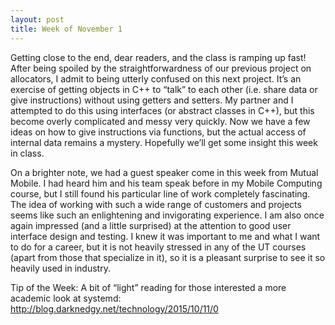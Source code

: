 ```yaml
---
layout: post
title: Week of November 1
---
```


Getting close to the end, dear readers, and the class is ramping up fast! After being spoiled by the straightforwardness of our previous project on allocators, I admit to being utterly confused on this next project. It’s an exercise of getting objects in C++ to “talk” to each other (i.e. share data or give instructions) without using getters and setters. My partner and I attempted to do this using interfaces (or abstract classes in C++), but this become overly complicated and messy very quickly. Now we have a few ideas on how to give instructions via functions, but the actual access of internal data remains a mystery. Hopefully we’ll get some insight this week in class. 

On a brighter note, we had a guest speaker come in this week from Mutual Mobile. I had heard him and his team speak before in my Mobile Computing course, but I still found his particular line of work completely fascinating. The idea of working with such a wide range of customers and projects seems like such an enlightening and invigorating experience. I am also once again impressed (and a little surprised) at the attention to good user interface design and testing. I knew it was important to me and what I want to do for a career, but it is not heavily stressed in any of the UT courses (apart from those that specialize in it), so it is a pleasant surprise to see it so heavily used in industry.  

Tip of the Week: A bit of “light” reading for those interested a more academic look at systemd: http://blog.darknedgy.net/technology/2015/10/11/0
